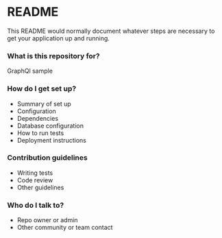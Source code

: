 # README #

This README would normally document whatever steps are necessary to get your application up and running.

### What is this repository for? ###

GraphQl sample

### How do I get set up? ###

* Summary of set up
* Configuration
* Dependencies
* Database configuration
* How to run tests
* Deployment instructions

### Contribution guidelines ###

* Writing tests
* Code review
* Other guidelines

### Who do I talk to? ###

* Repo owner or admin
* Other community or team contact